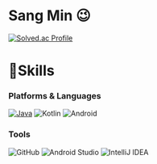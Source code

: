 # Sang Min 😉

<!-- ![Soohyeon's GitHub stats](https://github-readme-stats.vercel.app/api?username=kim-soohyeon&show_icons=true&theme=onedark) -->
[![Solved.ac Profile](http://mazassumnida.wtf/api/v2/generate_badge?boj=ksm7558k)](https://solved.ac/ksm7558k/)

# 💪Skills
### Platforms & Languages
[![Java](https://img.shields.io/badge/Java-007396.svg?&style=for-the-badge&logo=Java&logoColor=white)](https://github.com/SMin98/NoteApp)
![Kotlin](https://img.shields.io/badge/Kotlin-7F52FF.svg?&style=for-the-badge&logo=Kotlin&logoColor=white)
![Android](https://img.shields.io/badge/Android-3DDC84.svg?&style=for-the-badge&logo=Android&logoColor=white)

### Tools
![GitHub](https://img.shields.io/badge/GitHub-181717.svg?&style=for-the-badge&logo=GitHub&logoColor=white)
![Android Studio](https://img.shields.io/badge/Android%20Studio-3DDC84.svg?&style=for-the-badge&logo=Android%20Studio&logoColor=white)
![IntelliJ IDEA](https://img.shields.io/badge/IntelliJ%20IDEA-000000.svg?&style=for-the-badge&logo=IntelliJ%20IDEA&logoColor=white)
